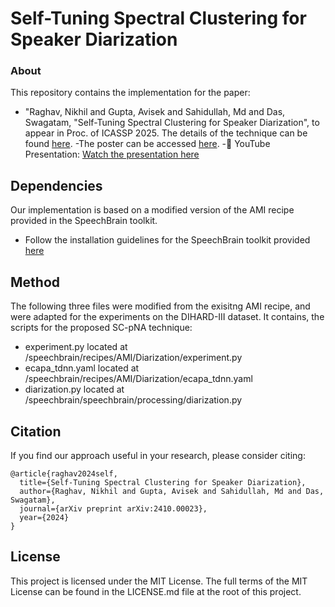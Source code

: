 # Self-Tuning Spectral Clustering for Speaker Diarization 
### About
This repository contains the implementation for the paper: 
- "Raghav, Nikhil and Gupta, Avisek and Sahidullah, Md and Das, Swagatam, "Self-Tuning Spectral Clustering for Speaker Diarization", to appear in Proc. of ICASSP 2025.
The details of the technique can be found [here](https://ieeexplore.ieee.org/abstract/document/10890194 "paper link").
-The poster can be accessed [here](ICASSP_SC-pNA_poster.pdf).
-🎥 YouTube Presentation: [Watch the presentation here](https://www.youtube.com/watch?v=wOC5cuOD8n0)

## Dependencies
Our implementation is based on a modified version of the AMI recipe provided in the SpeechBrain toolkit.
- Follow the installation guidelines for the SpeechBrain toolkit provided [here](https://github.com/speechbrain/speechbrain "SpeechBrain toolkit link") 
## Method
The following three files were modified from the exisitng AMI recipe, and were adapted for the experiments on the DIHARD-III dataset. It contains, the scripts for the proposed SC-pNA technique:
- experiment.py located at /speechbrain/recipes/AMI/Diarization/experiment.py
- ecapa_tdnn.yaml located at /speechbrain/recipes/AMI/Diarization/ecapa_tdnn.yaml
- diarization.py located at /speechbrain/speechbrain/processing/diarization.py

## Citation
If you find our approach useful in your research, please consider citing:

```
@article{raghav2024self,
  title={Self-Tuning Spectral Clustering for Speaker Diarization},
  author={Raghav, Nikhil and Gupta, Avisek and Sahidullah, Md and Das, Swagatam},
  journal={arXiv preprint arXiv:2410.00023},
  year={2024}
}
```
## License
This project is licensed under the MIT License. The full terms of the MIT License can be found in the LICENSE.md file at the root of this project.

